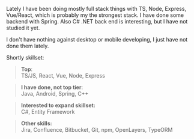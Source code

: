 Lately I have been doing mostly full stack things with TS, Node, Express, Vue/React, which is probably my the strongest stack. I have done some backend with Spring. Also C# .NET back end is interesting, but I have not studied it yet.

I don't have nothing against desktop or mobile developing, I just have not done them lately.

Shortly skillset:

>**Top**:<br>TS/JS, React, Vue, Node, Express


>**I have done, not top tier**:<br>Java, Android, Spring, C++


>**Interested to expand skillset:**<br>C#, Entity Framework


>**Other skills:**<br>Jira, Confluence, Bitbucket, Git, npm, OpenLayers, TypeORM
